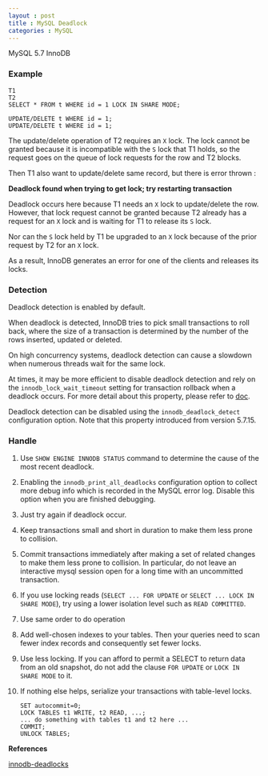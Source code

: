 ```yaml
---
layout : post
title : MySQL Deadlock
categories : MySQL
---
```


MySQL 5.7 InnoDB

### Example

  ```
  T1                                                                    T2
  SELECT * FROM t WHERE id = 1 LOCK IN SHARE MODE;
                                                                        UPDATE/DELETE t WHERE id = 1;
  UPDATE/DELETE t WHERE id = 1;
  ```
  
  The update/delete operation of T2 requires an `X` lock. The lock cannot be granted because it is incompatible with the `S` lock 
  that T1 holds, so the request goes on the queue of lock requests for the row and T2 blocks.
  
  Then T1 also want to update/delete same record, but there is error thrown : 
  
  **Deadlock found when trying to get lock; try restarting transaction**
  
  Deadlock occurs here because T1 needs an `X` lock to update/delete the row. 
  However, that lock request cannot be granted because T2 already has a request for an `X` lock 
  and is waiting for T1 to release its `S` lock. 
  
  Nor can the `S` lock held by T1 be upgraded to an `X` lock because of the prior request by T2 for an `X` lock. 
  
  As a result, InnoDB generates an error for one of the clients and releases its locks. 

### Detection

  Deadlock detection is enabled by default.
  
  When deadlock is detected, InnoDB tries to pick small transactions to roll back, where the size of a transaction is determined
  by the number of the rows inserted, updated or deleted.
  
  On high concurrency systems, deadlock detection can cause a slowdown when numerous threads wait for the same lock. 
  
  At times, it may be more efficient to disable deadlock detection and rely on the `innodb_lock_wait_timeout` setting for transaction 
  rollback when a deadlock occurs. 
  For more detail about this property, please refer to [doc](https://dev.mysql.com/doc/refman/5.7/en/innodb-parameters.html#sysvar_innodb_lock_wait_timeout).
  
  Deadlock detection can be disabled using the `innodb_deadlock_detect` configuration option. Note that this property introduced from version 5.7.15.

### Handle

 1. Use `SHOW ENGINE INNODB STATUS` command to determine the cause of the most recent deadlock. 
 
 2. Enabling the `innodb_print_all_deadlocks` configuration option to collect more debug info which is recorded in the MySQL error log. 
    Disable this option when you are finished debugging.

 3. Just try again if deadlock occur.

 4. Keep transactions small and short in duration to make them less prone to collision.

 5. Commit transactions immediately after making a set of related changes to make them less prone to collision. 
    In particular, do not leave an interactive mysql session open for a long time with an uncommitted transaction.

 6. If you use locking reads (`SELECT ... FOR UPDATE` or `SELECT ... LOCK IN SHARE MODE`), try using a lower isolation level 
    such as `READ COMMITTED`.

 7. Use same order to do operation
 
 8. Add well-chosen indexes to your tables. Then your queries need to scan fewer index records and consequently set fewer locks. 

 9. Use less locking. If you can afford to permit a SELECT to return data from an old snapshot, do not add the clause `FOR UPDATE` or 
    `LOCK IN SHARE MODE` to it. 

 10. If nothing else helps, serialize your transactions with table-level locks. 
 
     ```
     SET autocommit=0;
     LOCK TABLES t1 WRITE, t2 READ, ...;
     ... do something with tables t1 and t2 here ...
     COMMIT;
     UNLOCK TABLES;
     ```   
     
**References**

[innodb-deadlocks](https://dev.mysql.com/doc/refman/5.7/en/innodb-deadlocks.html)
